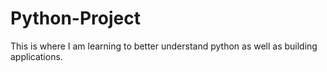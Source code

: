 # Python-Project
This is where I am learning to better understand python as well as building applications.
